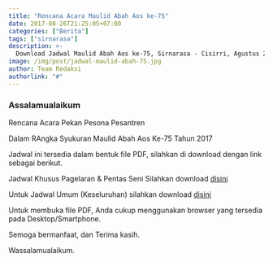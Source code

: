```yaml
---
title: "Rencana Acara Maulid Abah Aos ke-75"
date: 2017-08-26T21:25:05+07:00
categories: ["Berita"]
tags: ["sirnarasa"]
description: >-
  Download Jadwal Maulid Abah Aos ke-75, Sirnarasa - Cisirri, Agustus 2017
image: /img/post/jadwal-maulid-abah-75.jpg
author: Team Redaksi
authorlink: "#"
---
```


### Assalamualaikum

Rencana Acara Pekan Pesona Pesantren

Dalam RAngka Syukuran Maulid Abah Aos Ke-75
Tahun 2017

Jadwal ini tersedia dalam bentuk file PDF, silahkan di download dengan link sebagai berikut.

Jadwal Khusus Pagelaran & Pentas Seni Silahkan download [disini](https://www.sirnarasa.org/file/rencana-kegiatan-pentas-seni.pdf)

Untuk Jadwal Umum (Keseluruhan) silahkan download [disini](https://www.sirnarasa.org/file/rencana-kegiatan-umum.pdf)

Untuk membuka file PDF, Anda cukup menggunakan browser yang tersedia pada Desktop/Smartphone.

Semoga bermanfaat, dan Terima kasih.

Wassalamualaikum.